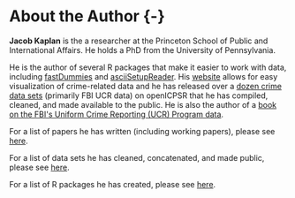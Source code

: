 # About the Author {-}


**Jacob Kaplan** is the a researcher at the Princeton School of Public and International Affairs. He holds a PhD from the University of Pennsylvania. 

He is the author of several R packages that make it easier to work with data, including  [fastDummies](https://jacobkap.github.io/fastDummies/) and [asciiSetupReader](https://jacobkap.github.io/asciiSetupReader/). His [website](http://jacobdkaplan.com/) allows for easy visualization of crime-related data and he has released over a [dozen crime data sets](http://jacobdkaplan.com/data.html) (primarily FBI UCR data) on openICPSR that he has compiled, cleaned, and made available to the public. He is also the author of a [book on the FBI's Uniform Crime Reporting (UCR) Program data](https://ucrbook.com/).


For a list of papers he has written (including working papers), please see [here](http://jacobdkaplan.com/research.html).

For a list of data sets he has cleaned, concatenated, and made public, please see [here](http://jacobdkaplan.com/data.html).

For a list of R packages he has created, please see [here](https://jacobdkaplan.com/packages.html).

